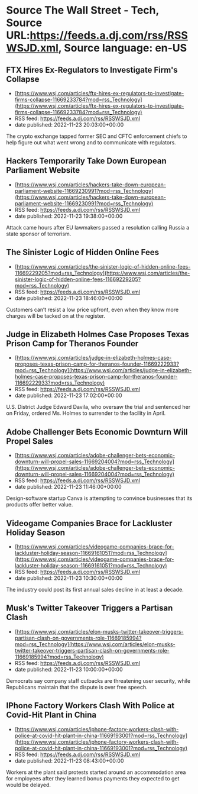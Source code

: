 # Source The Wall Street - Tech, Source URL:https://feeds.a.dj.com/rss/RSSWSJD.xml, Source language: en-US

## FTX Hires Ex-Regulators to Investigate Firm's Collapse
 - [https://www.wsj.com/articles/ftx-hires-ex-regulators-to-investigate-firms-collapse-11669233784?mod=rss_Technology](https://www.wsj.com/articles/ftx-hires-ex-regulators-to-investigate-firms-collapse-11669233784?mod=rss_Technology)
 - RSS feed: https://feeds.a.dj.com/rss/RSSWSJD.xml
 - date published: 2022-11-23 20:03:00+00:00

The crypto exchange tapped former SEC and CFTC enforcement chiefs to help figure out what went wrong and to communicate with regulators.

## Hackers Temporarily Take Down European Parliament Website
 - [https://www.wsj.com/articles/hackers-take-down-european-parliament-website-11669230991?mod=rss_Technology](https://www.wsj.com/articles/hackers-take-down-european-parliament-website-11669230991?mod=rss_Technology)
 - RSS feed: https://feeds.a.dj.com/rss/RSSWSJD.xml
 - date published: 2022-11-23 19:38:00+00:00

Attack came hours after EU lawmakers passed a resolution calling Russia a state sponsor of terrorism.

## The Sinister Logic of Hidden Online Fees
 - [https://www.wsj.com/articles/the-sinister-logic-of-hidden-online-fees-11669229205?mod=rss_Technology](https://www.wsj.com/articles/the-sinister-logic-of-hidden-online-fees-11669229205?mod=rss_Technology)
 - RSS feed: https://feeds.a.dj.com/rss/RSSWSJD.xml
 - date published: 2022-11-23 18:46:00+00:00

Customers can’t resist a low price upfront, even when they know more charges will be tacked on at the register.

## Judge in Elizabeth Holmes Case Proposes Texas Prison Camp for Theranos Founder
 - [https://www.wsj.com/articles/judge-in-elizabeth-holmes-case-proposes-texas-prison-camp-for-theranos-founder-11669222933?mod=rss_Technology](https://www.wsj.com/articles/judge-in-elizabeth-holmes-case-proposes-texas-prison-camp-for-theranos-founder-11669222933?mod=rss_Technology)
 - RSS feed: https://feeds.a.dj.com/rss/RSSWSJD.xml
 - date published: 2022-11-23 17:02:00+00:00

U.S. District Judge Edward Davila, who oversaw the trial and sentenced her on Friday, ordered Ms. Holmes to surrender to the facility in April.

## Adobe Challenger Bets Economic Downturn Will Propel Sales
 - [https://www.wsj.com/articles/adobe-challenger-bets-economic-downturn-will-propel-sales-11669204004?mod=rss_Technology](https://www.wsj.com/articles/adobe-challenger-bets-economic-downturn-will-propel-sales-11669204004?mod=rss_Technology)
 - RSS feed: https://feeds.a.dj.com/rss/RSSWSJD.xml
 - date published: 2022-11-23 11:46:00+00:00

Design-software startup Canva is attempting to convince businesses that its products offer better value.

## Videogame Companies Brace for Lackluster Holiday Season
 - [https://www.wsj.com/articles/videogame-companies-brace-for-lackluster-holiday-season-11669161051?mod=rss_Technology](https://www.wsj.com/articles/videogame-companies-brace-for-lackluster-holiday-season-11669161051?mod=rss_Technology)
 - RSS feed: https://feeds.a.dj.com/rss/RSSWSJD.xml
 - date published: 2022-11-23 10:30:00+00:00

The industry could post its first annual sales decline in at least a decade.

## Musk's Twitter Takeover Triggers a Partisan Clash
 - [https://www.wsj.com/articles/elon-musks-twitter-takeover-triggers-partisan-clash-on-governments-role-11669185994?mod=rss_Technology](https://www.wsj.com/articles/elon-musks-twitter-takeover-triggers-partisan-clash-on-governments-role-11669185994?mod=rss_Technology)
 - RSS feed: https://feeds.a.dj.com/rss/RSSWSJD.xml
 - date published: 2022-11-23 10:00:00+00:00

Democrats say company staff cutbacks are threatening user security, while Republicans maintain that the dispute is over free speech.

## IPhone Factory Workers Clash With Police at Covid-Hit Plant in China
 - [https://www.wsj.com/articles/iphone-factory-workers-clash-with-police-at-covid-hit-plant-in-china-11669193001?mod=rss_Technology](https://www.wsj.com/articles/iphone-factory-workers-clash-with-police-at-covid-hit-plant-in-china-11669193001?mod=rss_Technology)
 - RSS feed: https://feeds.a.dj.com/rss/RSSWSJD.xml
 - date published: 2022-11-23 08:43:00+00:00

Workers at the plant said protests started around an accommodation area for employees after they learned bonus payments they expected to get would be delayed.
